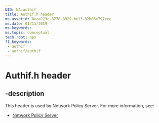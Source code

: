 ```yaml
---
UID: NA:authif
title: Authif.h header
ms.assetid: 8eca223c-8778-3929-be13-32b86e797ece
ms.date: 01/11/2019
ms.keywords: 
ms.topic: conceptual
tech.root: nps
f1_keywords:
 - authif
 - authif/authif
---
```


# Authif.h header


## -description

This header is used by Network Policy Server. For more information, see:

- [Network Policy Server](../_nps/index.md)

